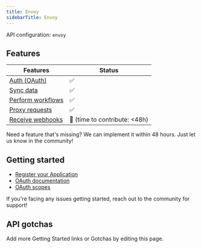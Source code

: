 ```yaml
---
title: Envoy
sidebarTitle: Envoy
---
```


API configuration: `envoy`

## Features

| Features | Status |
| - | - |
| [Auth (OAuth)](https://terapi.gitbook.io/terapi-api-explorer/integrate/guides/authorize-an-api) | ✅ |
| [Sync data](https://terapi.gitbook.io/terapi-api-explorer/integrate/guides/sync-data-from-an-api) | ✅ |
| [Perform workflows](https://terapi.gitbook.io/terapi-api-explorer/integrate/guides/perform-workflows-with-an-api) | ✅ |
| [Proxy requests](https://terapi.gitbook.io/terapi-api-explorer/integrate/guides/proxy-requests-to-an-api) | ✅ |
| [Receive webhooks](https://terapi.gitbook.io/terapi-api-explorer/integrate/guides/receive-webhooks-from-an-api) | 🚫 (time to contribute: &lt;48h) |

Need a feature that's missing? We can implement it within 48 hours. Just let us know in the community!

## Getting started

-   [Register your Application](https://dashboard.envoy.com/dev-dashboard)
-   [OAuth documentation](https://developers.envoy.com/hub/docs/authentication-for-a-public-unlisted-app)
-   [OAuth scopes](https://developers.envoy.com/hub/docs/scopes)

If you're facing any issues getting started, reach out to the community for support!

## API gotchas

Add more Getting Started links or Gotchas by editing this page.

